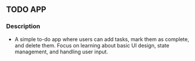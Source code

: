## TODO APP

### Description

- A simple to-do app where users can add tasks, mark them as complete, and delete them. Focus on learning about basic UI design, state management, and handling user input.
